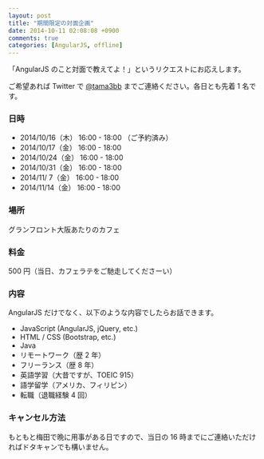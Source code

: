 ```yaml
---
layout: post
title: "期間限定の対面企画"
date: 2014-10-11 02:08:08 +0900
comments: true
categories: [AngularJS, offline]
---
```


「AngularJS のこと対面で教えてよ！」というリクエストにお応えします。

ご希望あれば Twitter で [@tama3bb](https://twitter.com/tama3bb) までご連絡ください。各日とも先着 1 名です。

### 日時

* 2014/10/16（木） 16:00 - 18:00 （ご予約済み）
* 2014/10/17（金） 16:00 - 18:00
* 2014/10/24（金） 16:00 - 18:00
* 2014/10/31（金） 16:00 - 18:00
* 2014/11/ 7（金） 16:00 - 18:00
* 2014/11/14（金） 16:00 - 18:00

<!-- more -->

### 場所

グランフロント大阪あたりのカフェ

### 料金

500 円（当日、カフェラテをご馳走してくださーい）

### 内容

AngularJS だけでなく、以下のような内容でしたらお話できます。

* JavaScript (AngularJS, jQuery, etc.)
* HTML / CSS (Bootstrap, etc.)
* Java
* リモートワーク（歴 2 年）
* フリーランス（歴 8 年）
* 英語学習（大昔ですが、TOEIC 915）
* 語学留学（アメリカ、フィリピン）
* 転職（退職経験 4 回）

### キャンセル方法

もともと梅田で晩に用事がある日ですので、当日の 16 時までにご連絡いただければドタキャンでも構いません。
